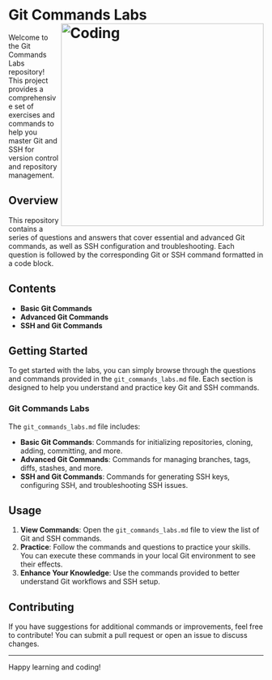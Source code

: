 


# Git Commands Labs  <img align="right" alt="Coding" width="400" src="https://miro.medium.com/v2/resize:fit:1400/format:webp/0*88tFt6xMUzwfyshK.gif">


Welcome to the Git Commands Labs repository! This project provides a comprehensive set of exercises and commands to help you master Git and SSH for version control and repository management.

## Overview

This repository contains a series of questions and answers that cover essential and advanced Git commands, as well as SSH configuration and troubleshooting. Each question is followed by the corresponding Git or SSH command formatted in a code block.

## Contents

- **Basic Git Commands**
- **Advanced Git Commands**
- **SSH and Git Commands**

## Getting Started

To get started with the labs, you can simply browse through the questions and commands provided in the `git_commands_labs.md` file. Each section is designed to help you understand and practice key Git and SSH commands.

### Git Commands Labs

The `git_commands_labs.md` file includes:

- **Basic Git Commands**: Commands for initializing repositories, cloning, adding, committing, and more.
- **Advanced Git Commands**: Commands for managing branches, tags, diffs, stashes, and more.
- **SSH and Git Commands**: Commands for generating SSH keys, configuring SSH, and troubleshooting SSH issues.

## Usage

1. **View Commands**: Open the `git_commands_labs.md` file to view the list of Git and SSH commands.
2. **Practice**: Follow the commands and questions to practice your skills. You can execute these commands in your local Git environment to see their effects.
3. **Enhance Your Knowledge**: Use the commands provided to better understand Git workflows and SSH setup.

## Contributing

If you have suggestions for additional commands or improvements, feel free to contribute! You can submit a pull request or open an issue to discuss changes.

---

Happy learning and coding!
